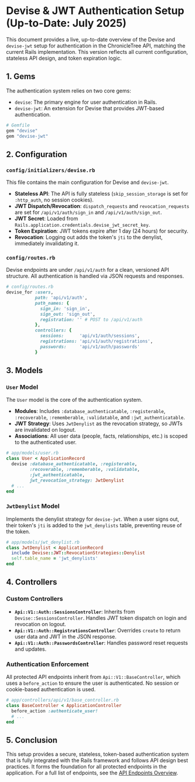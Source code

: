 

# Devise & JWT Authentication Setup (Up-to-Date: July 2025)

This document provides a live, up-to-date overview of the Devise and `devise-jwt` setup for authentication in the ChronicleTree API, matching the current Rails implementation. This version reflects all current configuration, stateless API design, and token expiration logic.



## 1. Gems

The authentication system relies on two core gems:

- `devise`: The primary engine for user authentication in Rails.
- `devise-jwt`: An extension for Devise that provides JWT-based authentication.


```ruby
# Gemfile
gem "devise"
gem "devise-jwt"
```



## 2. Configuration

### `config/initializers/devise.rb`

This file contains the main configuration for Devise and `devise-jwt`.

- **Stateless API**: The API is fully stateless (`skip_session_storage` is set for `:http_auth`, no session cookies).
- **JWT Dispatch/Revocation**: `dispatch_requests` and `revocation_requests` are set for `/api/v1/auth/sign_in` and `/api/v1/auth/sign_out`.
- **JWT Secret**: Loaded from `Rails.application.credentials.devise_jwt_secret_key`.
- **Token Expiration**: JWT tokens expire after 1 day (24 hours) for security.
- **Revocation**: Logging out adds the token's `jti` to the denylist, immediately invalidating it.



### `config/routes.rb`

Devise endpoints are under `/api/v1/auth` for a clean, versioned API structure. All authentication is handled via JSON requests and responses.

```ruby
# config/routes.rb
devise_for :users,
           path: 'api/v1/auth',
           path_names: {
             sign_in: 'sign_in',
             sign_out: 'sign_out',
             registration: '' # POST to /api/v1/auth
           },
           controllers: {
             sessions:      'api/v1/auth/sessions',
             registrations: 'api/v1/auth/registrations',
             passwords:     'api/v1/auth/passwords'
           }
```



## 3. Models

### `User` Model

The `User` model is the core of the authentication system.

- **Modules**: Includes `:database_authenticatable`, `:registerable`, `:recoverable`, `:rememberable`, `:validatable`, and `:jwt_authenticatable`.
- **JWT Strategy**: Uses `JwtDenylist` as the revocation strategy, so JWTs are invalidated on logout.
- **Associations**: All user data (people, facts, relationships, etc.) is scoped to the authenticated user.


```ruby
# app/models/user.rb
class User < ApplicationRecord
  devise :database_authenticatable, :registerable,
         :recoverable, :rememberable, :validatable,
         :jwt_authenticatable,
         jwt_revocation_strategy: JwtDenylist
  # ...
end
```



### `JwtDenylist` Model

Implements the denylist strategy for `devise-jwt`. When a user signs out, their token's `jti` is added to the `jwt_denylists` table, preventing reuse of the token.

```ruby
# app/models/jwt_denylist.rb
class JwtDenylist < ApplicationRecord
  include Devise::JWT::RevocationStrategies::Denylist
  self.table_name = 'jwt_denylists'
end
```



## 4. Controllers

### Custom Controllers

- **`Api::V1::Auth::SessionsController`**: Inherits from `Devise::SessionsController`. Handles JWT token dispatch on login and revocation on logout.
- **`Api::V1::Auth::RegistrationsController`**: Overrides `create` to return user data and JWT in the JSON response.
- **`Api::V1::Auth::PasswordsController`**: Handles password reset requests and updates.

### Authentication Enforcement

All protected API endpoints inherit from `Api::V1::BaseController`, which uses a `before_action` to ensure the user is authenticated. No session or cookie-based authentication is used.

```ruby
# app/controllers/api/v1/base_controller.rb
class BaseController < ApplicationController
  before_action :authenticate_user!
  # ...
end
```



## 5. Conclusion

This setup provides a secure, stateless, token-based authentication system that is fully integrated with the Rails framework and follows API design best practices. It forms the foundation for all protected endpoints in the application. For a full list of endpoints, see the [API Endpoints Overview](./api_endpoints_overview.md).
